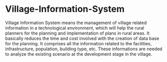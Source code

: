 # Village-Information-System
Village Information System means the management of village related information in a technological environment, which will help the rural planners for the planning and implementation of plans in rural areas. It basically reduces the time and cost involved with the creation of data base for the planning. It comprises all the information related to the facilities, infrastructure, population, building type, etc. These informations are needed to analyze the existing scenario at the development stage in the village.
